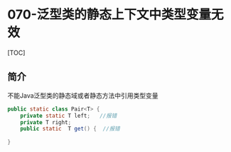 # 070-泛型类的静态上下文中类型变量无效

[TOC]

## 简介

不能Java泛型类的静态域或者静态方法中引用类型变量

```java
public static class Pair<T> {
    private static T left;   //报错
    private T right;
    public static  T get() {  //报错
        
}
```